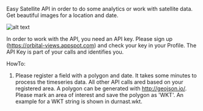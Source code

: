 Easy Satellite API in order to do some analytics or work with satellite data. Get beautiful images for a location and date.

![alt text](https://github.com/michl-in-pan/orbitalviews/tree/master/img/rgb.png)

In order to work with the API, you need an API key. Please sign up (https://orbital-views.appspot.com) 
and check your key in your Profile. The API Key is part of your calls and identifies you.
 
HowTo:

1. Please register a field with a polygon and date. It takes some minutes to process the timeseries data. All other API calls ared based on your registered area. 
A polygon can be generated with http://geojson.io/. Please mark an area of interest and save the polygon as 'WKT'. An example for a WKT string is shown in durnast.wkt.
   